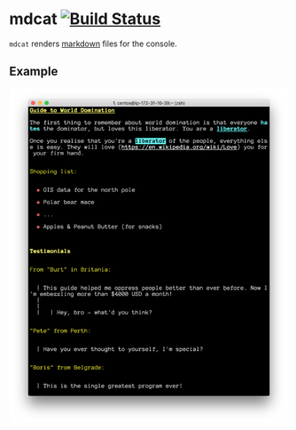 # mdcat [![Build Status](https://travis-ci.org/samfoo/mdcat.svg?branch=master)](https://travis-ci.org/samfoo/mdcat)

`mdcat` renders [markdown](https://daringfireball.net/projects/markdown/)
files for the console.

## Example

![Example rendering](example.png)
